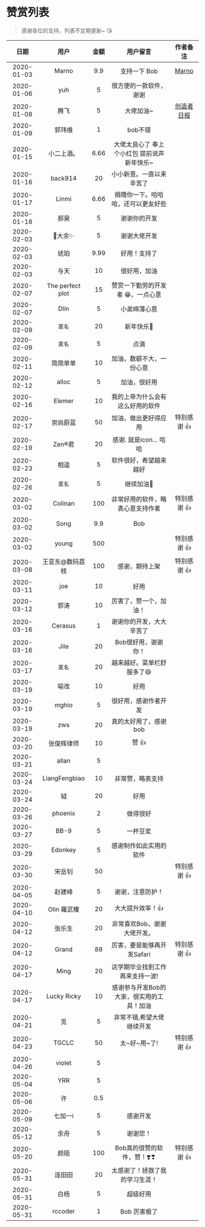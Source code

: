 # 赞赏列表

> 感谢各位的支持，列表不定期更新~ 😘

| 日期 | 用户 | 金额 | 用户留言 | 作者备注 | 
| :--: | :--: | :--: | :--: | :--: |
| 2020-01-03 |  Marno | 9.9 | 支持一下 Bob | [Marno](https://github.com/MarnoDev) |
| 2020-01-06 |  yuh | 5 | 很方便的一款软件，谢谢 | |
| 2020-01-08 |  腾飞 | 5 | 大佬加油~ | [创造者日报](https://creatorsdaily.com/) |
| 2020-01-09 | 郭玮维 | 1 | bob不错 | |
| 2020-01-15 | 小二上酒。 | 6.66 | 大佬太良心了 奉上个小红包 提前说声新年快乐~ | |
| 2020-01-16 | back914 | 20 | 小小新意。一直以来辛苦了 | |
| 2020-01-17 | Linmi | 6.66 | 捐赠你一下。哈哈哈，还可以更友好些 |   |
| 2020-01-18 | 郝昊 | 5 | 谢谢你的开发 | |
| 2020-02-03 | 👊大余✨ | 5 | 谢谢大佬开发 | |
| 2020-02-03 | 琥珀 | 9.99 | 好用！支持了 | |
| 2020-02-03 | 与天 | 10 | 很好用，加油 | |
| 2020-02-07 | The perfect plot| 15 | 赞赏一下勤劳的开发者 😁，一点心意 | |
| 2020-02-07 | Dlin | 5 | 小弟绵薄心意 | |
| 2020-02-09 | `匿名` | 20 | 新年快乐🎉 | |
| 2020-02-09 | `匿名` | 5 | 点滴 | |
| 2020-02-11 | 简简单单 | 10 | 加油，数额不大，一份心意 | |
| 2020-02-12 | alloc | 5 | 加油，很好用 | |
| 2020-02-16 | Elemer | 10 | 我的上帝为什么会有这么好用的软件 | |
| 2020-02-17| 崇尚蔚蓝 | 50 | 加油，做出更好得应用 | 特别感谢 👍 |
| 2020-02-19 | Zen®君 | 20 | 感谢. 就是icon… 哈哈 | |
| 2020-02-23 | 相遥 | 5 | 软件很好，希望越来越好 | |
| 2020-02-26 | `匿名` | 5 | 继续加油💪 | |
| 2020-03-02 | Colinan | 100 | 非常好用的软件，略表心意支持作者 | 特别感谢 👍 |
| 2020-03-02 | Song | 9.9 | Bob |  |
| 2020-03-02 | young | 500 | | 特别感谢 👍 |
| 2020-03-08 | 王亚东@数码荔枝 | 100 | 感谢，期待上架 | 特别感谢 👍 |
| 2020-03-11 | joe | 10 | 好用 | |
| 2020-03-12 | 郭涛 | 10 | 厉害了，赞一个，加油！ | |
| 2020-03-16 | Cerasus | 1 | 谢谢你的开发，大大辛苦了 | |
| 2020-03-16 | Jile | 20 | Bob很好用，谢谢你！ | |
| 2020-03-17 | `匿名` | 20 | 越来越好。菜单栏舒服多了😄 | |
| 2020-03-19 | 喻改 | 10 | 好用 | |
| 2020-03-19 | mghio | 5 | 很好用，感谢作者开发 | |
| 2020-03-19 | zws | 20 | 真的太好用了，感谢bob | |
| 2020-03-20 | 张俊辉律师 | 10 | 赞 👍 | |
| 2020-03-21 | allan | 5 | | |
| 2020-03-24 | LiangFengbiao | 10 | 非常赞，略表支持 | |
| 2020-03-24 | 钺 | 20 | 好用 | |
| 2020-03-26 | phoenix | 2 | 做得很好 | |
| 2020-03-27 | BB-9 | 5 | 一杯豆浆 | |
| 2020-03-29 | Edonkey | 5 | 感谢制作如此实用的软件 | |
| 2020-03-30 | 宋岳钊 | 50 | | 特别感谢 👍 |
| 2020-04-05 | 赵建峰 | 5 | 谢谢，注意防护！ | |
| 2020-04-10 | Olin 羅武權 | 20 | 大大提升效率！👍 | |
| 2020-04-12 | 张乐生 | 20 | 非常喜欢Bob，谢谢大佬开发。 | |
| 2020-04-12 | Grand| 88 | 厉害，要是能够再开发Safari | 特别感谢 👍 |
| 2020-04-17 | Ming| 20 | 这学期毕业找到工作再来支持一波! | |
| 2020-04-17 | Lucky Ricky| 10 | 感谢参与开发Bob的大家，很实用的工具！加油 | |
| 2020-04-21 | 觅 | 5 | 非常不错,希望大佬继续开发 | |
| 2020-04-23 | TGCLC | 50 | 太~好~用~了! | 特别感谢 👍 |
| 2020-04-26 | violet | 5 | | |
| 2020-05-04 | YRR | 5 | | |
| 2020-05-06 | 许 | 0.5 | | |
| 2020-05-09 | 七加一i | 5 | 感谢开发 | |
| 2020-05-12 | 余舟 | 5 | 谢谢您！ | |
| 2020-05-20 | 颜陌 | 100 | Bob真的很赞的软件，赞！❣️❣ | 特别感谢 👍 |
| 2020-05-31 | 连田田 | 20 | 太感谢了！拯救了我的学习生涯！ | |
| 2020-05-31 | 白杨 | 5 | 超级好用 | |
| 2020-05-31 | rccoder | 1 | Bob 厉害极了 | |





